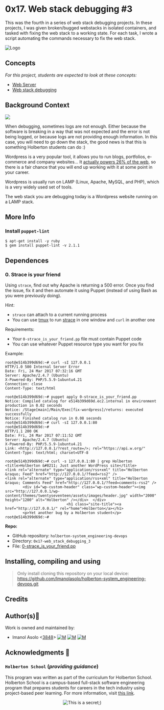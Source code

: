 0x17. Web stack debugging #3
============================

This was the fourth in a series of web stack debugging projects. In these projects, I was given broken/bugged webstacks in isolated containers, and tasked with fixing the web stack to a working state. For each task, I wrote a script automating the commands necessary to fix the web stack.

![Logo](https://www.howtogeek.com/wp-content/uploads/2021/05/laptop-with-terminal-big.png?height=200p&trim=2,2,2,50)

Concepts
--------

_For this project, students are expected to look at these concepts:_

*   [Web Server](https://intranet.hbtn.io/concepts/17)
*   [Web stack debugging](https://intranet.hbtn.io/concepts/68)

Background Context
------------------

![](https://s3.amazonaws.com/intranet-projects-files/holbertonschool-sysadmin_devops/293/d42WuBh.png)

When debugging, sometimes logs are not enough. Either because the software is breaking in a way that was not expected and the error is not being logged, or because logs are not providing enough information. In this case, you will need to go down the stack, the good news is that this is something Holberton students can do :)

Wordpress is a very popular tool, it allows you to run blogs, portfolios, e-commerce and company websites… It [actually powers 26% of the web](https://intranet.hbtn.io/rltoken/Ah9_LmUi191dqxT-Zx7uhg "actually powers 26% of the web"), so there is a fair chance that you will end up working with it at some point in your career.

Wordpress is usually run on LAMP (Linux, Apache, MySQL, and PHP), which is a very widely used set of tools.

The web stack you are debugging today is a Wordpress website running on a LAMP stack.

More Info
---------

### Install `puppet-lint`

    $ apt-get install -y ruby
    $ gem install puppet-lint -v 2.1.1

Dependences
-----------

### 0\. Strace is your friend

Using `strace`, find out why Apache is returning a 500 error. Once you find the issue, fix it and then automate it using Puppet (instead of using Bash as you were previously doing).

Hint:

*   `strace` can attach to a current running process
*   You can use [tmux](https://intranet.hbtn.io/rltoken/4KkxME6-3aY9fgfok6HNFA "tmux") to run [strace](https://intranet.hbtn.io/rltoken/OUc10nTtuZG65adFVbkYag "strace") in one window and `curl` in another one

Requirements:

*   Your `0-strace_is_your_friend.pp` file must contain Puppet code
*   You can use whatever Puppet resource type you want for you fix

Example:

    root@e514b399d69d:~# curl -sI 127.0.0.1
    HTTP/1.0 500 Internal Server Error
    Date: Fri, 24 Mar 2017 07:32:16 GMT
    Server: Apache/2.4.7 (Ubuntu)
    X-Powered-By: PHP/5.5.9-1ubuntu4.21
    Connection: close
    Content-Type: text/html
    
    root@e514b399d69d:~# puppet apply 0-strace_is_your_friend.pp
    Notice: Compiled catalog for e514b399d69d.ec2.internal in environment production in 0.02 seconds
    Notice: /Stage[main]/Main/Exec[fix-wordpress]/returns: executed successfully
    Notice: Finished catalog run in 0.08 seconds
    root@e514b399d69d:~# curl -sI 127.0.0.1:80
    root@e514b399d69d:~#
    HTTP/1.1 200 OK
    Date: Fri, 24 Mar 2017 07:11:52 GMT
    Server: Apache/2.4.7 (Ubuntu)
    X-Powered-By: PHP/5.5.9-1ubuntu4.21
    Link: <http://127.0.0.1/?rest_route=/>; rel="https://api.w.org/"
    Content-Type: text/html; charset=UTF-8
    
    root@e514b399d69d:~# curl -s 127.0.0.1:80 | grep Holberton
    <title>Holberton &#8211; Just another WordPress site</title>
    <link rel="alternate" type="application/rss+xml" title="Holberton &raquo; Feed" href="http://127.0.0.1/?feed=rss2" />
    <link rel="alternate" type="application/rss+xml" title="Holberton &raquo; Comments Feed" href="http://127.0.0.1/?feed=comments-rss2" />
            <div id="wp-custom-header" class="wp-custom-header"><img src="http://127.0.0.1/wp-content/themes/twentyseventeen/assets/images/header.jpg" width="2000" height="1200" alt="Holberton" /></div>  </div>
                                <h1 class="site-title"><a href="http://127.0.0.1/" rel="home">Holberton</a></h1>
            <p>Yet another bug by a Holberton student</p>
    root@e514b399d69d:~#
    

**Repo:**

*   GitHub repository: `holberton-system_engineering-devops`
*   Directory: `0x17-web_stack_debugging_3`
*   File: [0-strace_is_your_friend.pp](https://github.com/Imanolasolo/holberton-system_engineering-devops/blob/main/0x17-web_stack_debugging_3/0-strace_is_your_friend.pp)

## Installing, compiling and using
	
> Only install cloning this repository on your local device:  https://github.com/Imanolasolo/holberton-system_engineering-devops.git

## Credits

## Author(s):blue_book:

Work is owned and maintained by:
* Imanol Asolo <[3848](mailto:3848@holbertonschool.com)> [![M](https://upload.wikimedia.org/wikipedia/commons/thumb/9/91/Octicons-mark-github.svg/25px-Octicons-mark-github.svg.png)](https://github.com/Imanolasolo) [![M](https://upload.wikimedia.org/wikipedia/fr/thumb/c/c8/Twitter_Bird.svg/25px-Twitter_Bird.svg.png)](https://twitter.com/jjusturi) [![M](https://upload.wikimedia.org/wikipedia/commons/thumb/c/ca/LinkedIn_logo_initials.png/25px-LinkedIn_logo_initials.png)](https://www.linkedin.com/in/imanol-asolo-5ba9b42a/)

## Acknowledgments :mega: 

### **`Holberton School`** (*providing guidance*)
This program was written as part of the curriculum for Holberton School.
Holberton School is a campus-based full-stack software engineering program
that prepares students for careers in the tech industry using project-based
peer learning. For more information, visit [this link](https://www.holbertonschool.com/).
<p align="center">
	<img src="https://assets.website-files.com/6105315644a26f77912a1ada/610540e8b4cd6969794fe673_Holberton_School_logo-04-04.svg" alt="This is a secret;)">
</p>

